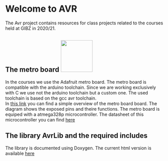 # Welcome to AVR

The Avr project contains resources for class projects related to the courses held at GIBZ in 2020/21.

## The metro board <img src="https://user-images.githubusercontent.com/46196385/99855226-9d52e680-2b86-11eb-9b21-aa7be37c54b5.jpg" width="100" height="100"/>
In the courses we use the Adafruit metro board. The metro board is compatible with the arduino toolchain. Since we are working exclusively with C we use not the arduino toolchain but a custom one. The used toolchain is based on the gcc avr toolchain. <br>
In [this link](https://cdn-shop.adafruit.com/product-files/2488/Adafruit+Metrol_v2_0.pdf) you can find a simple overview of the metro board board. The diagram shows the exposed pins and theire functions.
The metro board is equiped with a atmega328p microcontroller. The datasheet of this microcontroller you can find [here](http://ww1.microchip.com/downloads/en/DeviceDoc/Atmel-7810-Automotive-Microcontrollers-ATmega328P_Datasheet.pdf)

##  The library AvrLib and the required includes
The library is documented using Doxygen. The current html version is available [here](docs/html_docs/index.html)

